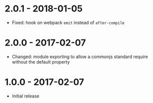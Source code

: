 # 2.0.1 - 2018-01-05

- Fixed: hook on webpack `emit` instead of `after-compile`


# 2.0.0 - 2017-02-07

- Changed: module exporting to allow a commonjs standard require without the default property


# 1.0.0 - 2017-02-07

- Initial release
